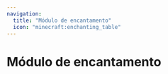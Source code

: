 ```yaml
---
navigation:
  title: "Módulo de encantamento"
  icon: "minecraft:enchanting_table"
---
```


# Módulo de encantamento

<SubPages />